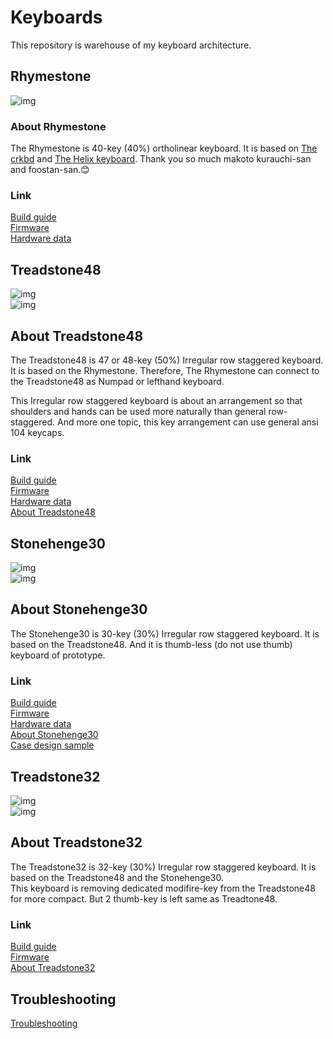 # Keyboards
This repository is warehouse of my keyboard architecture.  

## Rhymestone

![img](/_image/20181214-PC140125.jpg)  

### About Rhymestone

The Rhymestone is 40-key (40%) ortholinear keyboard. It is based on [The crkbd](https://github.com/foostan/crkbd) and [The Helix keyboard](https://github.com/MakotoKurauchi/helix). Thank you so much makoto kurauchi-san and foostan-san.😊  

### Link

[Build guide](./rhymestone/documents/rhymestone_buildguide.md)  
[Firmware](https://github.com/marksard/qmk_firmware/tree/my_customize/keyboards/rhymestone)  
[Hardware data](https://github.com/marksard/Keyboards/tree/master/rhymestone/)  

## Treadstone48

![img](/_image/20181219-PC190003.jpg)  
![img](/_image/20181128-PB280061.jpg)  

## About Treadstone48

The Treadstone48 is 47 or 48-key (50%) Irregular row staggered keyboard. It is based on the Rhymestone. Therefore, The Rhymestone can connect to the Treadstone48 as Numpad or lefthand keyboard.  

This Irregular row staggered keyboard is about an arrangement so that shoulders and hands can be used more naturally than general row-staggered.
And more one topic, this key arrangement can use general ansi 104 keycaps.

### Link

[Build guide](./treadstone48/documents/treadstone48_buildguide.md)  
[Firmware](https://github.com/qmk/qmk_firmware/tree/master/keyboards/treadstone48)  
[Hardware data](https://github.com/marksard/Keyboards/tree/master/treadstone48/)  
[About Treadstone48](https://marksard.github.io/2018/12/17/about-treadstone48/)  

## Stonehenge30

![img](/_image/IMG_8444.jpg)  
![img](/_image/IMG_8436.jpg)  

## About Stonehenge30

The Stonehenge30 is 30-key (30%) Irregular row staggered keyboard. It is based on the Treadstone48. And it is thumb-less (do not use thumb) keyboard of prototype.  

### Link

[Build guide](./stonehenge30/documents/stonehenge30_buildguide.md)  
[Firmware](https://github.com/marksard/qmk_firmware/tree/my_customize/keyboards/stonehenge30)  
[Hardware data](https://github.com/marksard/Keyboards/tree/master/stonehenge30/)  
[About Stonehenge30](https://marksard.github.io/2019/02/13/make-stonehenge30/)  
[Case design sample](https://marksard.github.io/2019/04/11/wood-case/)  

## Treadstone32

![img](/_image/20190421-P4210001.jpg)  
![img](/_image/20190421-P4210005.jpg)  

## About Treadstone32

The Treadstone32 is 32-key (30%) Irregular row staggered keyboard. It is based on the Treadstone48 and the Stonehenge30.  
This keyboard is removing dedicated modifire-key from the Treadstone48 for more compact. But 2 thumb-key is left same as Treadtone48.  

### Link

[Build guide](./treadstone32/documents/treadstone32_buildguide.md)  
[Firmware](https://github.com/qmk/qmk_firmware/tree/master/keyboards/treadstone32)  
[About Treadstone32](https://marksard.github.io/2019/04/25/about-treadstone32/)  

## Troubleshooting

[Troubleshooting](./troubleshooting.md)  
